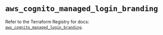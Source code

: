# `aws_cognito_managed_login_branding`

Refer to the Terraform Registry for docs: [`aws_cognito_managed_login_branding`](https://registry.terraform.io/providers/hashicorp/aws/6.14.0/docs/resources/cognito_managed_login_branding).
